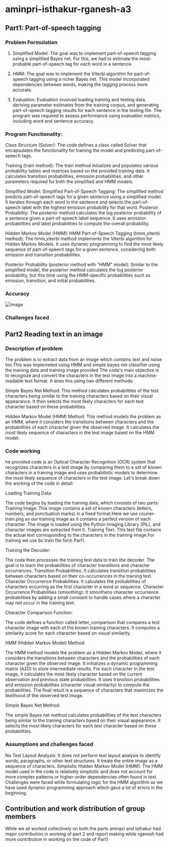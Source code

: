 # aminpri-isthakur-rganesh-a3

## Part1: Part-of-speech tagging

### Problem Formulation

1. Simplified Model:
The goal was to implement part-of-speech tagging using a simplified Bayes net. For this, we had to estimate the most-probable part-of-speech tag for each word in a sentence.

2. HMM:
The goal was to implement the Viterbi algorithm for part-of-speech tagging using a richer Bayes net. This model incorporated dependencies between words, making the tagging process more accurate.

3. Evaluation:
Evaluation involved loading training and testing data, deriving parameter estimates from the training corpus, and generating part-of-speech tagging results for each sentence in the testing file. The program was required to assess performance using evaluation metrics, including word and sentence accuracy.

### Program Functionality:

Class Structure (Solver): The code defines a class called Solver that encapsulates the functionality for training the model and predicting part-of-speech tags.

Training (train method): The train method initializes and populates various probability tables and matrices based on the provided training data. It calculates transition probabilities, emission probabilities, and other parameters required for both the simplified and HMM models.

Simplified Model:
Simplified Part-of-Speech Tagging: The simplified method predicts part-of-speech tags for a given sentence using a simplified model. It iterates through each word in the sentence and selects the part-of-speech label with the highest emission probability for that word.
Posterior Probability: The posterior method calculates the log posterior probability of a sentence given a part-of-speech label sequence. It uses emission probabilities and label probabilities to compute the overall probability.

Hidden Markov Model (HMM):
HMM Part-of-Speech Tagging (hmm_viterbi method): The hmm_viterbi method implements the Viterbi algorithm for Hidden Markov Models. It uses dynamic programming to find the most likely sequence of part-of-speech tags for a given sentence, considering both emission and transition probabilities.

Posterior Probability (posterior method with "HMM" model): Similar to the simplified model, the posterior method calculates the log posterior probability, but this time using the HMM-specific probabilities such as emission, transition, and initial probabilities.

### Accuracy
![image](https://media.github.iu.edu/user/24716/files/94faaf4e-f710-443b-abc6-66c4f5ce07e0)

### Challenges faced

## Part2 Reading text in an image

### Description of problem

The problem is to extract data from an image which contains text and noise too.This was implemeted using HMM and simple bayes net classifier using the training data and training image  provided 
The code's main objective is to recognize and convert the characters in the test image into a machine-readable text format. It does this using two different methods:

Simple Bayes Net Method: This method calculates probabilities of the test characters being similar to the training characters based on their visual appearance. It then selects the most likely characters for each test character based on these probabilities.

Hidden Markov Model (HMM) Method: This method models the problem as an HMM, where it considers the transitions between characters and the probabilities of each character given the observed image. It calculates the most likely sequence of characters in the test image based on the HMM model.

### Code working
he provided code is an Optical Character Recognition (OCR) system that recognizes characters in a test image by comparing them to a set of known characters in a training image and uses probabilistic models to determine the most likely sequence of characters in the test image. Let's break down the working of the code in detail:

Loading Training Data:

The code begins by loading the training data, which consists of two parts:
Training Image: This image contains a set of known characters (letters, numbers, and punctuation marks) in a fixed format.Here we use courier-train.png as our training image as it contains a perfect version of each character. The image is loaded using the Python Imaging Library (PIL), and character images are extracted from it.
Training Text: This text file contains the actual text corresponding to the characters in the training image.For training we use bc.train file form Part1.

Training the Decoder:

The code then processes the training text data to train the decoder. The goal is to learn the probabilities of character transitions and character occurrences.
Transition Probabilities: It calculates transition probabilities between characters based on their co-occurrences in the training text.
Character Occurrence Probabilities: It calculates the probabilities of characters occurring as the first character in a word or sequence.
Character Occurrence Probabilities (smoothing): It smoothens character occurrence probabilities by adding a small constant to handle cases where a character may not occur in the training text.

Character Comparison Function:

The code defines a function called letter_comparison that compares a test character image with each of the known training characters. It computes a similarity score for each character based on visual similarity.

HMM (Hidden Markov Model) Method:

The HMM method models the problem as a Hidden Markov Model, where it considers the transitions between characters and the probabilities of each character given the observed image.
It initializes a dynamic programming matrix (A2D) to store intermediate results.
For each character in the test image, it calculates the most likely character based on the current observation and previous state probabilities.
It uses transition probabilities and emission probabilities (character visual similarity) to compute the probabilities.
The final result is a sequence of characters that maximizes the likelihood of the observed test image.

Simple Bayes Net Method:

The simple Bayes net method calculates probabilities of the test characters being similar to the training characters based on their visual appearance.
It selects the most likely characters for each test character based on these probabilities.

### Assumptions and challenges faced
No Text Layout Analysis: It does not perform text layout analysis to identify words, paragraphs, or other text structures. It treats the entire image as a sequence of characters.
Simplistic Hidden Markov Model (HMM): The HMM model used in the code is relatively simplistic and does not account for more complex patterns or higher-order dependencies often found in text.
Challenges were faced while formulating logic for the HMM algorithm as we have used dynamic programming approach which gave a lot of errors in the beginning.

## Contribution and work distribution of group members
While we all worked collectively on both the parts aminpri and isthakur had major contribution in working of part 2 and report making while rganesh had more contribution in working on the code of Part1 
